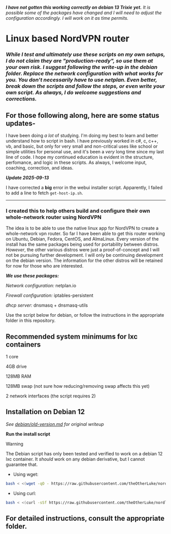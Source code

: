 ***I have not gotten this working correctly on debian 13 Trixie yet.*** *It is possible some of the packages have changed and I will need to adjust the configuration accordingly. I will work on it as time permits.*

# Linux based NordVPN router

### ***While I test and ultimately use these scripts on my own setups, I do not claim they are "production-ready", so use them at your own risk. I suggest following the write-up in the debian folder. Replace the network configuration with what works for you. You don't necessarily have to use netplan. Even better, break down the scripts and follow the steps, or even write your own script. As always, I do welcome suggestions and corrections.***

## For those following along, here are some status updates-
I have been doing *a lot* of studying. I'm doing my best to learn and better understand how to script in bash. I have previously worked in c#, c, c++, vb, and basic, but only for very small and non-critical uses like school or simple utilities for personal use, and it's been a *very* long time since my last line of code. I hope my continued education is evident in the structure, perfomance, and logic in these scripts. As always, I welcome input, coaching, correction, and ideas.

***Update 2025-09-13***

I have corrected a **big** error in the webui installer script. Apparently, I failed to add a line to fetch `get-host-ip.sh`.

---
### I created this to help others build and configure their own whole-network router using NordVPN

The idea is to be able to use the native linux app for NordVPN to create a whole-network vpn router. So far I have been able to get this router working on Ubuntu, Debian, Fedora, CentOS, and AlmaLinux. Every version of the install has the same packages being used for portability between distros. *However*, the other various distros were just a proof-of-concept and I will not be pursuing further development. I will only be continuing development on the debian version. The information for the other distros will be retained for now for those who are interested.

***We use these packages:***

*Network configuration:*  netplan.io

*Firewall configuration:*  iptables-persistent

*dhcp server:*  dnsmasq + dnsmasq-utils

Use the script below for debian, or follow the instructions in the appropriate folder in this repository.

## Recommended system minimums for lxc containers

1 core

4GB drive

128MB RAM

128MB swap (not sure how reducing/removing swap affects this yet)

2 network interfaces (the script requires 2)

## Installation on Debian 12

*See [debian/old-version.md](https://github.com/theOtherLuke/nordlynx-router/blob/main/debian/old-version.md) for original writeup*

**Run the install script**
> [!WARNING]
> The Debian script has only been tested and verified to work on a debian 12 lxc container. It *should* work on any debian derivative, but I cannot guarantee that.
>

- Using wget:

```bash
bash < <(wget -qO - https://raw.githubusercontent.com/theOtherLuke/nordlynx-router/refs/heads/main/scripts/setup-router.sh)
```
- Using curl:

```bash
bash < <(curl -sSf https://raw.githubusercontent.com/theOtherLuke/nordlynx-router/refs/heads/main/scripts/setup-router.sh)
```

## For detailed instructions, consult the appropriate folder.
